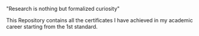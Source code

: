 
"Research is nothing but formalized curiosity"

This Repository contains all the certificates I have achieved in my academic career starting from the 1st standard.
